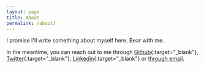 ```yaml
---
layout: page
title: About
permalink: /about/
---
```


I promise I'll write something about myself here. Bear with me.

In the meantime, you can reach out to me through [Github](https://github.com/lucaspin){:target="_blank"}, [Twitter](https://twitter.com/lucaspinei){:target="_blank"}, [Linkedin](https://linkedin.com/in/lucaspinei/){:target="_blank"} or [through email](mailto:pinheiro.lucasaugusto@gmail.com).
